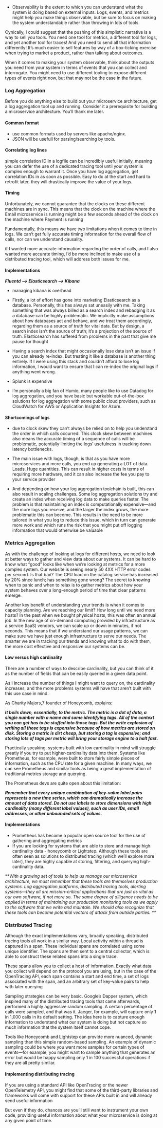 - Observability is the extent to which you can understand what the system is doing based on external inputs. Logs, events,
and metrics might help you make things observable, but be sure to focus on making the system understandable rather than 
throwing in lots of tools.

Cynically, I could suggest that the pushing of this simplistic narrative is a way to sell you tools. You need one tool 
for metrics, a different tool for logs, and yet another tool for traces! And you need to send all that information 
differently! It’s much easier to sell features by way of a box-ticking exercise when trying to market a product, rather 
than talking about outcomes.

When it comes to making your system observable, think about the outputs you need from your system in terms of events that
you can collect and interrogate. You might need to use different tooling to expose different types of events right now, 
but that may not be the case in the future.

### Log Aggregation
Before you do anything else to build out your microservice architecture, get a log aggregation tool up and running. Consider
it a prerequisite for building a microservice architecture. You’ll thank me later.

#### Common format
- use common  formats used by servers like apache/nginx.
- JSON will be usefull for parsing/searching by tools.

#### Correlating log lines
simple correlation ID in a logfile can be incredibly useful initially, meaning you can defer the use of a dedicated tracing
tool until your system is complex enough to warrant it.
Once you have log aggregation, get correlation IDs in as soon as possible. Easy to do at the start and hard to retrofit 
later, they will drastically improve the value of your logs.

#### Timing
Unfortunately, we cannot guarantee that the clocks on these different machines are in sync. This means that the clock on
the machine where the Email microservice is running might be a few seconds ahead of the clock on the machine where Payment is running

Fundamentally, this means we have two limitations when it comes to time in logs. We can’t get fully accurate timing information
for the overall flow of calls, nor can we understand causality.

if I wanted more accurate information regarding the order of calls, and I also wanted more accurate timing, I’d be more 
inclined to make use of a distributed tracing tool, which will address both issues for me. 

#### Implementations

**_Fluentd --> Elasticsearch --> Kibana_**
- managing kibana is overhead
- Firstly, a lot of effort has gone into marketing Elasticsearch as a database. Personally, this has always sat uneasily with me.
Taking something that was always billed as a search index and rebadging it as a database can be highly problematic.
We implicitly make assumptions about how databases act and behave, and we treat them accordingly, regarding them as a 
source of truth for vital data. But by design, a search index isn’t the source of truth; it’s a projection of the source
of truth. Elasticsearch has suffered from problems in the past that give me pause for thought

- Having a search index that might occasionally lose data isn’t an issue if you can already re-index. But treating it like
a database is another thing entirely. If I were using this stack and couldn’t afford to lose log information, I would want
to ensure that I can re-index the original logs if anything went wrong.

- Splunk is expensive
  
- I’m personally a big fan of Humio, many people like to use Datadog for log aggregation, and you have basic but workable
out-of-the-box solutions for log aggregation with some public cloud providers, such as CloudWatch for AWS or Application Insights for Azure.
  
#### Shortcomings of logs
- due to clock skew they can’t always be relied on to help you understand the order in which calls occurred. This clock 
  skew between machines also means the accurate timing of a sequence of calls will be problematic, potentially limiting 
  the logs’ usefulness in tracking down latency bottlenecks.
  
- The main issue with logs, though, is that as you have more microservices and more calls, you end up generating a LOT of
  data. Loads. Huge quantities. This can result in higher costs in terms of requiring more hardware, and it can also increase
  the fee you pay to your service provider
  
- And depending on how your log aggregation toolchain is built, this can also result in scaling challenges. Some log 
  aggregation solutions try and create an index when receiving log data to make queries faster. The problem is that maintaining
  an index is computationally expensive—and the more logs you receive, and the larger the index grows, the more problematic
  this can become. This results in the need to be more tailored in what you log to reduce this issue, which in turn can 
  generate more work and which runs the risk that you might put off logging information that would otherwise be valuable
  
### Metrics Aggregation
As with the challenge of looking at logs for different hosts, we need to look at better ways to gather and view data about
our systems. It can be hard to know what “good” looks like when we’re looking at metrics for a more complex system. Our 
website is seeing nearly 50 4XX HTTP error codes per second. Is that bad? The CPU load on the catalog service has increased
by 20% since lunch; has something gone wrong? The secret to knowing when to panic and when to relax is to gather metrics
about how your system behaves over a long-enough period of time that clear patterns emerge.

Another key benefit of understanding your trends is when it comes to capacity planning. Are we reaching our limit? How long
until we need more hosts? In the past when we bought physical hosts, this was often an annual job. In the new age of on-demand
computing provided by infrastructure as a service (IaaS) vendors, we can scale up or down in minutes, if not seconds. 
This means that if we understand our usage patterns, we can make sure we have just enough infrastructure to serve our needs.
The smarter we are in tracking our trends and knowing what to do with them, the more cost effective and responsive our 
systems can be.

#### Low versus high cardinality
There are a number of ways to describe cardinality, but you can think of it as the number of fields that can be easily
queried in a given data point.

As I increase the number of things I might want to query on, the cardinality increases, and the more problems systems will
have that aren’t built with this use case in mind.

As Charity Majors,7 founder of Honeycomb, explains:

_**It boils down, essentially, to the metric. The metric is a dot of data, a single number with a name and some identifying
tags. All of the context you can get has to be stuffed into those tags. But the write explosion of writing all those tags
is expensive because of how metrics are stored on disk. Storing a metric is dirt cheap, but storing a tag is expensive; 
and storing lots of tags per metric will bring your storage engine to a halt fast.**_

Practically speaking, systems built with low cardinality in mind will struggle greatly if you try to put higher-cardinality
data into them. Systems like Prometheus, for example, were built to store fairly simple pieces of information, such as the
CPU rate for a given machine. In many ways, we can see Prometheus and similar tools as being a great implementation of 
traditional metrics storage and querying.

The Prometheus devs are quite open about this limitation:

**_Remember that every unique combination of key-value label pairs represents a new time series, which can dramatically increase
the amount of data stored. Do not use labels to store dimensions with high cardinality (many different label values), 
such as user IDs, email addresses, or other unbounded sets of values._**


#### Implementations
- Prometheus has become a popular open source tool for the use of gathering and aggregating metrics
- If you are looking for systems that are able to store and manage high cardinality data -  honeycomb or Lightstep. Although
  these tools are often seen as solutions to distributed tracing (which we’ll explore more later), they are highly capable
  at storing, filtering, and querying high-cardinality data.


**_With a growing set of tools to help us manage our microservice architecture, we must remember that these tools are themselves
production systems. Log aggregation platforms, distributed tracing tools, alerting systems—they all are mission-critical
applications that are just as vital as our own software, if not more so. The same degree of diligence needs to be applied
in terms of maintaining our production monitoring tools as we apply to the software that we write and maintain.
We should also recognize that these tools can become potential vectors of attack from outside parties. **_

### Distributed Tracing
Although the exact implementations vary, broadly speaking, distributed tracing tools all work in a similar way. Local
activity within a thread is captured in a span. These individual spans are correlated using some unique identifier. The 
spans are then sent to a central collector, which is able to construct these related spans into a single trace.

These spans allow you to collect a host of information. Exactly what data you collect will depend on the protocol you are
using, but in the case of the OpenTracing API, each span contains a start and end time, a set of logs associated with the
span, and an arbitrary set of key-value pairs to help with later querying

Sampling strategies can be very basic. Google’s Dapper system, which inspired many of the distributed tracing tools that
came afterwards, performed a highly aggressive random sampling. A certain percentage of calls were sampled, and that was it.
Jaeger, for example, will capture only 1 in 1,000 calls in its default setting. The idea here is to capture enough information
to understand what our system is doing but not capture so much information that the system itself cannot cope.

Tools like Honeycomb and Lightstep can provide more nuanced, dynamic sampling than this simple random-based sampling. An
example of dynamic sampling could be where you want more samples for certain types of events—for example, you might want
to sample anything that generates an error but would be happy sampling only 1 in 100 successful operations if they are all
pretty similar.

#### Implementing distributing tracing
If you are using a standard API like OpenTracing or the newer OpenTelemetry API, you might find that some of the third-party
libraries and frameworks will come with support for these APIs built in and will already send useful information

But even if they do, chances are you’ll still want to instrument your own code, providing useful information about what 
your microservice is doing at any given point of time.





